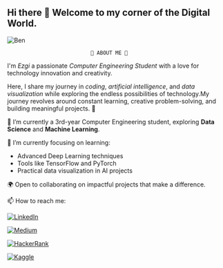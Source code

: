 ## Hi there 👋 Welcome to my corner of the Digital World.
![Ben](https://media1.tenor.com/m/heA9KuvviGwAAAAd/tony-stark-iron-man.gif)
                              
                               🌟 ABOUT ME 🌟
I'm *Ezgi* a passionate *Computer Engineering Student* with a love for technology innovation and creativity.

Here, I share my journey in *coding*, *artificial intelligence*, and *data visualization* while exploring the endless possibilities of technology.My journey revolves around constant learning, creative problem-solving, and building meaningful projects. 🚀

 🔭 I’m currently a 3rd-year Computer Engineering student, exploring **Data Science** and **Machine Learning**.
  
🌱 I’m currently focusing on learning:
 - Advanced Deep Learning techniques
 - Tools like TensorFlow and PyTorch
 - Practical data visualization in AI projects
 
🌍 Open to collaborating on impactful projects that make a difference.

📫 How to reach me: 

[![LinkedIn](https://img.shields.io/badge/-LinkedIn-blue?style=flat-square&logo=LinkedIn&logoColor=white)](https://www.linkedin.com/in/ezgi-öztürk-)

[![Medium](https://img.shields.io/badge/-Medium-black?style=flat-square&logo=medium)](https://medium.com/@ezgiiozturk03)

[![HackerRank](https://img.shields.io/badge/-HackerRank-2EC866?style=flat-square&logo=HackerRank&logoColor=white)](https://www.hackerrank.com/ezgiiozturk03)

[![Kaggle](https://img.shields.io/badge/-Kaggle-20BEFF?style=flat-square&logo=Kaggle&logoColor=white)](https://www.kaggle.com/ezgicode)
<!--
**Ezgicode/Ezgicode** is a ✨ _special_ ✨ repository because its `README.md` (this file) appears on your GitHub profile.

Here are some ideas to get you started:


- 👯 I’m looking to collaborate on ...
- 🤔 I’m looking for help with ...
- 💬 Ask me about ...

- 😄 Pronouns: ...
- ⚡ Fun fact: ...
-->
